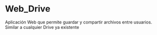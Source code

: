 # Web_Drive
Aplicación Web que permite guardar y compartir archivos entre usuarios. Similar a cualquier Drive ya existente 
